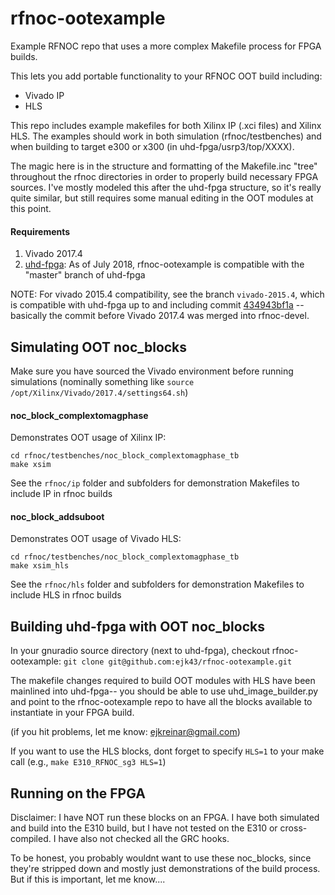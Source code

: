# rfnoc-ootexample

Example RFNOC repo that uses a more complex Makefile process for FPGA builds. 

This lets you add portable functionality to your RFNOC OOT build including:
 - Vivado IP
 - HLS

This repo includes example makefiles for both Xilinx IP (.xci files) and Xilinx HLS. The examples should work in both simulation (rfnoc/testbenches) and when building to target e300 or x300 (in uhd-fpga/usrp3/top/XXXX).

The magic here is in the structure and formatting of the Makefile.inc "tree" throughout the rfnoc directories in order to properly build necessary FPGA sources. I've mostly modeled this after the uhd-fpga structure, so it's really quite similar, but still requires some manual editing in the OOT modules at this point.

#### Requirements

1. Vivado 2017.4
2. [uhd-fpga](https://github.com/ettusresearch/fpga): As of July 2018, rfnoc-ootexample is compatible with the "master" branch of uhd-fpga

NOTE: For vivado 2015.4 compatibility, see the branch `vivado-2015.4`, which is compatible with uhd-fpga up to and including commit [434943bf1a](https://github.com/ettusresearch/fpga/commits/434943bf1a) -- basically the commit before Vivado 2017.4 was merged into rfnoc-devel.

## Simulating OOT noc_blocks

Make sure you have sourced the Vivado environment before running simulations (nominally something like `source  /opt/Xilinx/Vivado/2017.4/settings64.sh`)

#### noc_block_complextomagphase

Demonstrates OOT usage of Xilinx IP:

```
cd rfnoc/testbenches/noc_block_complextomagphase_tb
make xsim
```

See the `rfnoc/ip` folder and subfolders for demonstration Makefiles to include IP in rfnoc builds

#### noc_block_addsuboot

Demonstrates OOT usage of Vivado HLS:

```
cd rfnoc/testbenches/noc_block_complextomagphase_tb
make xsim_hls
```

See the `rfnoc/hls` folder and subfolders for demonstration Makefiles to include HLS in rfnoc builds

## Building uhd-fpga with OOT noc_blocks

In your gnuradio source directory (next to uhd-fpga), checkout rfnoc-ootexample: `git clone git@github.com:ejk43/rfnoc-ootexample.git`

The makefile changes required to build OOT modules with HLS have been mainlined into uhd-fpga-- you should be able to use uhd_image_builder.py and point to the rfnoc-ootexample repo to have all the blocks available to instantiate in your FPGA build.

(if you hit problems, let me know: ejkreinar@gmail.com)

If you want to use the HLS blocks, dont forget to specify `HLS=1` to your make call (e.g., `make E310_RFNOC_sg3 HLS=1`)

## Running on the FPGA

Disclaimer: I have NOT run these blocks on an FPGA. I have both simulated and build into the E310 build, but I have not tested on the E310 or cross-compiled. I have also not checked all the GRC hooks. 

To be honest, you probably wouldnt want to use these noc_blocks, since they're stripped down and mostly just demonstrations of the build process. But if this is important, let me know.... 
